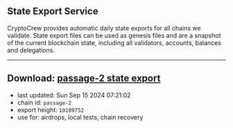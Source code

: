 ## State Export Service
CryptoCrew provides automatic daily state exports for all chains we validate. State export files can be used as genesis files and are a snapshot of the current blockchain state, including all validators, accounts, balances and delegations.

---
**Download: [passage-2 state export](https://dl-eu2.ccvalidators.com/SERVICE/passage/passage-2_export_10109752.json)**
---

- last updated: Sun Sep 15 2024 07:21:02
- chain id: `passage-2`
- export height: `10109752`
- use for: airdrops, local tests, chain recovery
